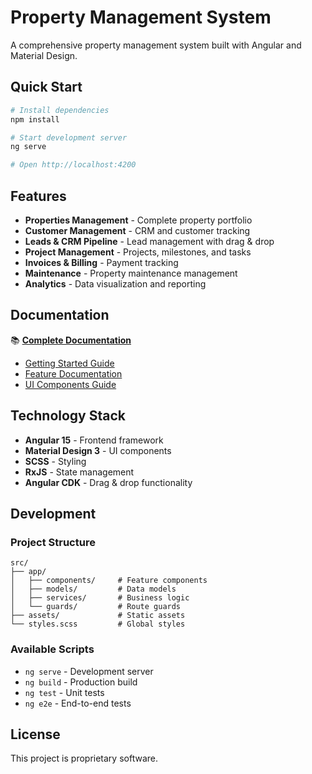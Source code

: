 # Property Management System

A comprehensive property management system built with Angular and Material Design.

## Quick Start

```bash
# Install dependencies
npm install

# Start development server
ng serve

# Open http://localhost:4200
```

## Features

- **Properties Management** - Complete property portfolio
- **Customer Management** - CRM and customer tracking
- **Leads & CRM Pipeline** - Lead management with drag & drop
- **Project Management** - Projects, milestones, and tasks
- **Invoices & Billing** - Payment tracking
- **Maintenance** - Property maintenance management
- **Analytics** - Data visualization and reporting

## Documentation

📚 **[Complete Documentation](./docs/README.md)**

- [Getting Started Guide](./docs/guides/getting-started.md)
- [Feature Documentation](./docs/features/)
- [UI Components Guide](./docs/guides/ui-components.md)

## Technology Stack

- **Angular 15** - Frontend framework
- **Material Design 3** - UI components
- **SCSS** - Styling
- **RxJS** - State management
- **Angular CDK** - Drag & drop functionality

## Development

### Project Structure
```
src/
├── app/
│   ├── components/     # Feature components
│   ├── models/         # Data models
│   ├── services/       # Business logic
│   └── guards/         # Route guards
├── assets/             # Static assets
└── styles.scss         # Global styles
```

### Available Scripts
- `ng serve` - Development server
- `ng build` - Production build
- `ng test` - Unit tests
- `ng e2e` - End-to-end tests

## License

This project is proprietary software.